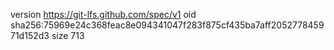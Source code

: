 version https://git-lfs.github.com/spec/v1
oid sha256:75969e24c368feac8e094341047f283f875cf435ba7aff205277845971d152d3
size 713
